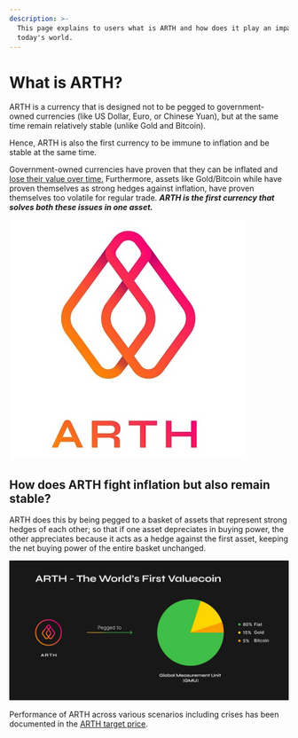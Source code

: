 ```yaml
---
description: >-
  This page explains to users what is ARTH and how does it play an impact in
  today's world.
---
```


# What is ARTH?

ARTH is a currency that is designed not to be pegged to government-owned currencies \(like US Dollar, Euro, or Chinese Yuan\), but at the same time remain relatively stable \(unlike Gold and Bitcoin\).

Hence, ARTH is also the first currency to be immune to inflation and be stable at the same time.

Government-owned currencies have proven that they can be inflated and[ lose their value over time.](the-money-illusion.md) Furthermore, assets like Gold/Bitcoin while have proven themselves as strong hedges against inflation, have proven themselves too volatile for regular trade. _**ARTH is the first currency that solves both these issues in one asset.**_

![](../.gitbook/assets/mahadao-asset-10%20%282%29.jpg)

## How does ARTH fight inflation but also remain stable? 

ARTH does this by being pegged to a basket of assets that represent strong hedges of each other; so that if one asset depreciates in buying power, the other appreciates because it acts as a hedge against the first asset, keeping the net buying power of the entire basket unchanged.

![](../.gitbook/assets/image%20%2868%29.png)

Performance of ARTH across various scenarios including crises has been documented in the [ARTH target price](../arth-201/what-is-the-global-measurement-uni-gmu.md). 

